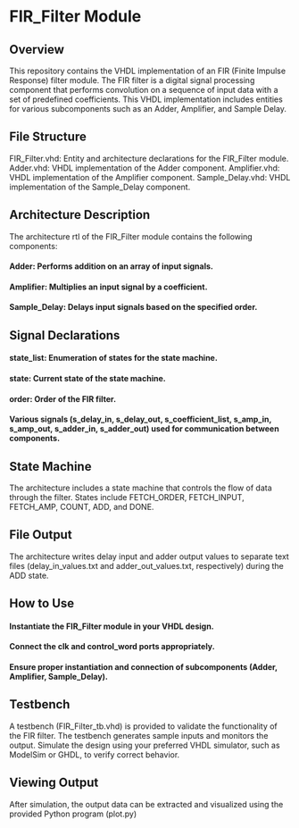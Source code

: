 # FIR_Filter Module
## Overview
This repository contains the VHDL implementation of an FIR (Finite Impulse Response) filter module. The FIR filter is a digital signal processing component that performs convolution on a sequence of input data with a set of predefined coefficients. This VHDL implementation includes entities for various subcomponents such as an Adder, Amplifier, and Sample Delay.

## File Structure
FIR_Filter.vhd: Entity and architecture declarations for the FIR_Filter module.
Adder.vhd: VHDL implementation of the Adder component.
Amplifier.vhd: VHDL implementation of the Amplifier component.
Sample_Delay.vhd: VHDL implementation of the Sample_Delay component.

## Architecture Description
The architecture rtl of the FIR_Filter module contains the following components:
#### Adder: Performs addition on an array of input signals.
#### Amplifier: Multiplies an input signal by a coefficient.
#### Sample_Delay: Delays input signals based on the specified order.

## Signal Declarations
#### state_list: Enumeration of states for the state machine.
#### state: Current state of the state machine.
#### order: Order of the FIR filter.
#### Various signals (s_delay_in, s_delay_out, s_coefficient_list, s_amp_in, s_amp_out, s_adder_in, s_adder_out) used for communication between components.

## State Machine
The architecture includes a state machine that controls the flow of data through the filter. States include FETCH_ORDER, FETCH_INPUT, FETCH_AMP, COUNT, ADD, and DONE.

## File Output
The architecture writes delay input and adder output values to separate text files (delay_in_values.txt and adder_out_values.txt, respectively) during the ADD state.

## How to Use
#### Instantiate the FIR_Filter module in your VHDL design.
#### Connect the clk and control_word ports appropriately.
#### Ensure proper instantiation and connection of subcomponents (Adder, Amplifier, Sample_Delay).

## Testbench
A testbench (FIR_Filter_tb.vhd) is provided to validate the functionality of the FIR filter. The testbench generates sample inputs and monitors the output. Simulate the design using your preferred VHDL simulator, such as ModelSim or GHDL, to verify correct behavior.

## Viewing Output
After simulation, the output data can be extracted and visualized using the provided Python program (plot.py)
